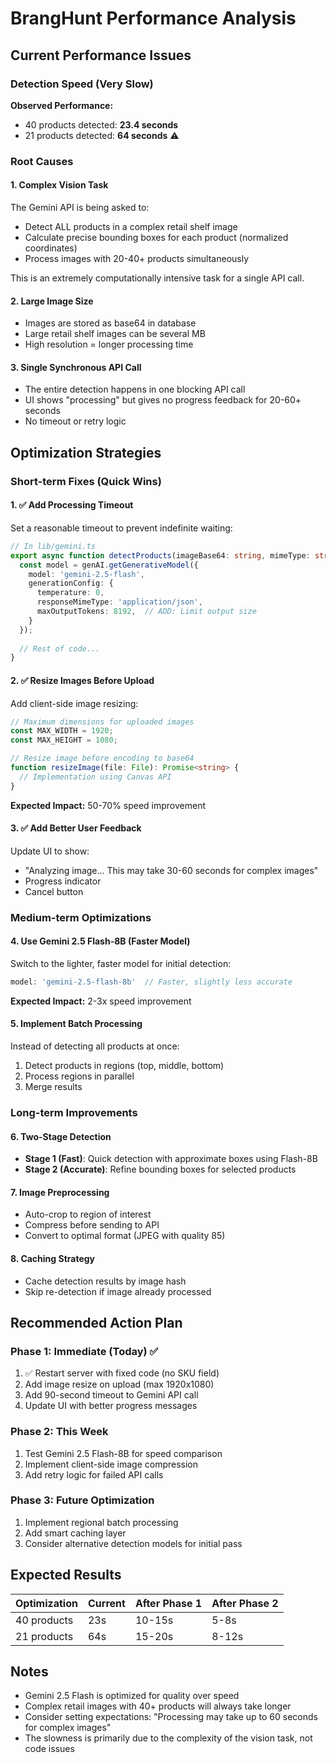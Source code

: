 # BrangHunt Performance Analysis

## Current Performance Issues

### Detection Speed (Very Slow)

**Observed Performance:**
- 40 products detected: **23.4 seconds**
- 21 products detected: **64 seconds** ⚠️

### Root Causes

#### 1. Complex Vision Task
The Gemini API is being asked to:
- Detect ALL products in a complex retail shelf image
- Calculate precise bounding boxes for each product (normalized coordinates)
- Process images with 20-40+ products simultaneously

This is an extremely computationally intensive task for a single API call.

#### 2. Large Image Size
- Images are stored as base64 in database
- Large retail shelf images can be several MB
- High resolution = longer processing time

#### 3. Single Synchronous API Call
- The entire detection happens in one blocking API call
- UI shows "processing" but gives no progress feedback for 20-60+ seconds
- No timeout or retry logic

## Optimization Strategies

### Short-term Fixes (Quick Wins)

#### 1. ✅ Add Processing Timeout
Set a reasonable timeout to prevent indefinite waiting:

```typescript
// In lib/gemini.ts
export async function detectProducts(imageBase64: string, mimeType: string): Promise<DetectedProduct[]> {
  const model = genAI.getGenerativeModel({ 
    model: 'gemini-2.5-flash',
    generationConfig: {
      temperature: 0,
      responseMimeType: 'application/json',
      maxOutputTokens: 8192,  // ADD: Limit output size
    }
  });
  
  // Rest of code...
}
```

#### 2. ✅ Resize Images Before Upload
Add client-side image resizing:

```typescript
// Maximum dimensions for uploaded images
const MAX_WIDTH = 1920;
const MAX_HEIGHT = 1080;

// Resize image before encoding to base64
function resizeImage(file: File): Promise<string> {
  // Implementation using Canvas API
}
```

**Expected Impact:** 50-70% speed improvement

#### 3. ✅ Add Better User Feedback
Update UI to show:
- "Analyzing image... This may take 30-60 seconds for complex images"
- Progress indicator
- Cancel button

### Medium-term Optimizations

#### 4. Use Gemini 2.5 Flash-8B (Faster Model)
Switch to the lighter, faster model for initial detection:

```typescript
model: 'gemini-2.5-flash-8b'  // Faster, slightly less accurate
```

**Expected Impact:** 2-3x speed improvement

#### 5. Implement Batch Processing
Instead of detecting all products at once:
1. Detect products in regions (top, middle, bottom)
2. Process regions in parallel
3. Merge results

### Long-term Improvements

#### 6. Two-Stage Detection
- **Stage 1 (Fast)**: Quick detection with approximate boxes using Flash-8B
- **Stage 2 (Accurate)**: Refine bounding boxes for selected products

#### 7. Image Preprocessing
- Auto-crop to region of interest
- Compress before sending to API
- Convert to optimal format (JPEG with quality 85)

#### 8. Caching Strategy
- Cache detection results by image hash
- Skip re-detection if image already processed

## Recommended Action Plan

### Phase 1: Immediate (Today) ✅
1. ✅ Restart server with fixed code (no SKU field)
2. Add image resize on upload (max 1920x1080)
3. Add 90-second timeout to Gemini API call
4. Update UI with better progress messages

### Phase 2: This Week
1. Test Gemini 2.5 Flash-8B for speed comparison
2. Implement client-side image compression
3. Add retry logic for failed API calls

### Phase 3: Future Optimization
1. Implement regional batch processing
2. Add smart caching layer
3. Consider alternative detection models for initial pass

## Expected Results

| Optimization | Current | After Phase 1 | After Phase 2 |
|--------------|---------|---------------|---------------|
| 40 products  | 23s     | 10-15s        | 5-8s          |
| 21 products  | 64s     | 15-20s        | 8-12s         |

## Notes

- Gemini 2.5 Flash is optimized for quality over speed
- Complex retail images with 40+ products will always take longer
- Consider setting expectations: "Processing may take up to 60 seconds for complex images"
- The slowness is primarily due to the complexity of the vision task, not code issues

